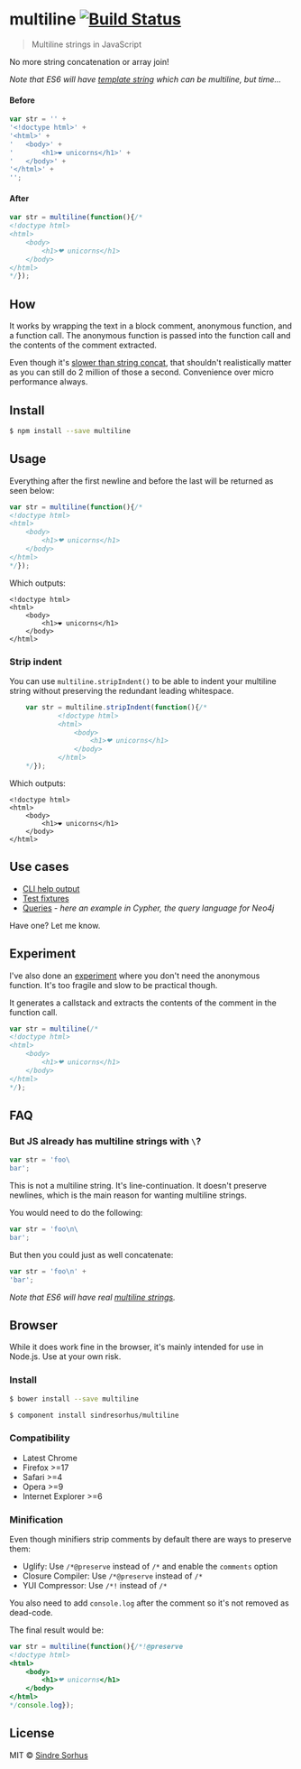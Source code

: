 # multiline [![Build Status](https://travis-ci.org/sindresorhus/multiline.svg?branch=master)](https://travis-ci.org/sindresorhus/multiline)

> Multiline strings in JavaScript

No more string concatenation or array join!

*Note that ES6 will have [template string](http://www.2ality.com/2011/09/quasi-literals.html) which can be multiline, but time...*

#### Before

```js
var str = '' +
'<!doctype html>' +
'<html>' +
'	<body>' +
'		<h1>❤ unicorns</h1>' +
'	</body>' +
'</html>' +
'';
```

#### After

```js
var str = multiline(function(){/*
<!doctype html>
<html>
	<body>
		<h1>❤ unicorns</h1>
	</body>
</html>
*/});
```


## How

It works by wrapping the text in a block comment, anonymous function, and a function call. The anonymous function is passed into the function call and the contents of the comment extracted.

Even though it's [slower than string concat](http://jsperf.com/multiline), that shouldn't realistically matter as you can still do 2 million of those a second. Convenience over micro performance always.


## Install

```bash
$ npm install --save multiline
```


## Usage

Everything after the first newline and before the last will be returned as seen below:

```js
var str = multiline(function(){/*
<!doctype html>
<html>
	<body>
		<h1>❤ unicorns</h1>
	</body>
</html>
*/});
```

Which outputs:

```
<!doctype html>
<html>
	<body>
		<h1>❤ unicorns</h1>
	</body>
</html>
```

### Strip indent

You can use `multiline.stripIndent()` to be able to indent your multiline string without preserving the redundant leading whitespace.

```js
	var str = multiline.stripIndent(function(){/*
			<!doctype html>
			<html>
				<body>
					<h1>❤ unicorns</h1>
				</body>
			</html>
	*/});
```

Which outputs:

```
<!doctype html>
<html>
	<body>
		<h1>❤ unicorns</h1>
	</body>
</html>
```

## Use cases

- [CLI help output](https://github.com/sindresorhus/pageres/blob/cb85922dec2b962c7b45484023c9ba43a9abf6bd/cli.js#L14-L33)
- [Test fixtures](https://twitter.com/TooTallNate/status/465392558000984064)
- [Queries](https://github.com/freethejazz/twitter-to-neo4j/blob/a41b6c2e8480d4b9943640a8aa4b6976f07083bf/cypher/queries.js#L15-L22) - *here an example in Cypher, the query language for Neo4j*

Have one? Let me know.


## Experiment

I've also done an [experiment](experiment.js) where you don't need the anonymous function. It's too fragile and slow to be practical though.

It generates a callstack and extracts the contents of the comment in the function call.

```js
var str = multiline(/*
<!doctype html>
<html>
	<body>
		<h1>❤ unicorns</h1>
	</body>
</html>
*/);
```


## FAQ

### But JS already has multiline strings with `\`?

```js
var str = 'foo\
bar';
```

This is not a multiline string. It's line-continuation. It doesn't preserve newlines, which is the main reason for wanting multiline strings.

You would need to do the following:

```js
var str = 'foo\n\
bar';
```

But then you could just as well concatenate:

```js
var str = 'foo\n' +
'bar';
```

*Note that ES6 will have real [multiline strings](https://github.com/lukehoban/es6features#template-strings).*


## Browser

While it does work fine in the browser, it's mainly intended for use in Node.js. Use at your own risk.

### Install

```sh
$ bower install --save multiline
```

```sh
$ component install sindresorhus/multiline
```

### Compatibility

- Latest Chrome
- Firefox >=17
- Safari >=4
- Opera >=9
- Internet Explorer >=6

### Minification

Even though minifiers strip comments by default there are ways to preserve them:

- Uglify: Use `/*@preserve` instead of `/*` and enable the `comments` option
- Closure Compiler: Use `/*@preserve` instead of `/*`
- YUI Compressor: Use `/*!` instead of `/*`

You also need to add `console.log` after the comment so it's not removed as dead-code.

The final result would be:

```js
var str = multiline(function(){/*!@preserve
<!doctype html>
<html>
	<body>
		<h1>❤ unicorns</h1>
	</body>
</html>
*/console.log});
```


## License

MIT © [Sindre Sorhus](http://sindresorhus.com)
